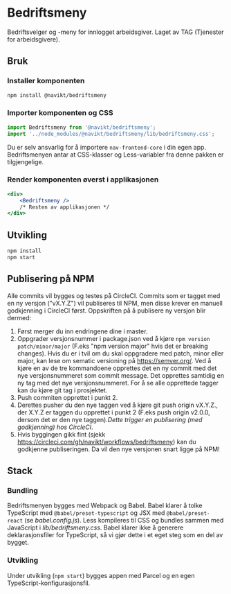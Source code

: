 # Bedriftsmeny

Bedriftsvelger og -meny for innlogget arbeidsgiver.
Laget av TAG (Tjenester for arbeidsgivere).

## Bruk

### Installer komponenten

```sh
npm install @navikt/bedriftsmeny
```

### Importer komponenten og CSS

```js
import Bedriftsmeny from '@navikt/bedriftsmeny';
import '../node_modules/@navikt/bedriftsmeny/lib/bedriftsmeny.css';
```

Du er selv ansvarlig for å importere `nav-frontend-core` i din egen app. Bedriftsmenyen antar at CSS-klasser og Less-variabler fra denne pakken er tilgjengelige.

### Render komponenten øverst i applikasjonen

```jsx
<div>
    <Bedriftsmeny />
    /* Resten av applikasjonen */
</div>
```

## Utvikling

```sh
npm install
npm start
```

## Publisering på NPM

Alle commits vil bygges og testes på CircleCI. Commits som er tagget med en ny versjon ("vX.Y.Z") vil publiseres til NPM, men disse krever en manuell godkjenning i CircleCI først. Oppskriften på å publisere ny versjon blir dermed:

1. Først merger du inn endringene dine i master.
3. Oppgrader versjonsnummer i package.json ved å kjøre `npm version patch/minor/major` (F.eks "npm version major" hvis det er breaking changes). Hvis du er i tvil om du skal oppgradere med patch, minor eller major, kan lese om sematic versioning på https://semver.org/. Ved å kjøre en av de tre kommandoene opprettes det en ny commit med det nye versjonsnummeret som commit message. Det opprettes samtidig en ny tag med det nye versjonsnummeret. For å se alle opprettede tagger kan du kjøre git tag i prosjektet.
2. Push commiten opprettet i punkt 2.
4. Derettes pusher du den nye taggen ved å kjøre git push origin vX.Y.Z., der X.Y.Z er taggen du opprettet i punkt 2 (F.eks push origin v2.0.0, dersom det er den nye taggen)._Dette trigger en publisering (med godkjenning) hos CircleCI_.
5. Hvis byggingen gikk fint (sjekk https://circleci.com/gh/navikt/workflows/bedriftsmeny) kan du godkjenne publiseringen. Da vil den nye versjonen snart ligge på NPM!

## Stack

### Bundling

Bedriftsmenyen bygges med Webpack og Babel. Babel klarer å tolke TypeScript med `@babel/preset-typescript` og JSX med `@babel/preset-react` (se _babel.config.js_). Less kompileres til CSS og bundles sammen med JavaScript i _lib/bedriftsmeny.css_. Babel klarer ikke å generere deklarasjonsfiler for TypeScript, så vi gjør dette i et eget steg som en del av bygget.

### Utvikling

Under utvikling (`npm start`) bygges appen med Parcel og en egen TypeScript-konfigurasjonsfil.